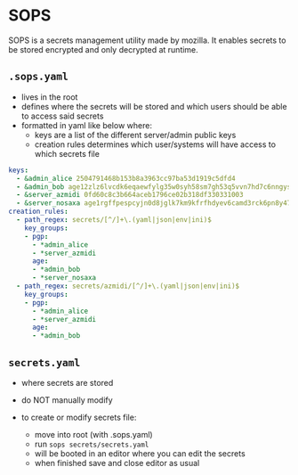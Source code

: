 # SOPS

SOPS is a secrets management utility made by mozilla. It enables secrets to be stored encrypted and only decrypted at runtime.

## `.sops.yaml`

- lives in the root
- defines where the secrets will be stored and which users should be able to access said secrets
- formatted in yaml like below where:
  - keys are a list of the different server/admin public keys
  - creation rules determines which user/systems will have access to which secrets file

```yaml
keys:
  - &admin_alice 2504791468b153b8a3963cc97ba53d1919c5dfd4
  - &admin_bob age12zlz6lvcdk6eqaewfylg35w0syh58sm7gh53q5vvn7hd7c6nngyseftjxl
  - &server_azmidi 0fd60c8c3b664aceb1796ce02b318df330331003
  - &server_nosaxa age1rgffpespcyjn0d8jglk7km9kfrfhdyev6camd3rck6pn8y47ze4sug23v3
creation_rules:
  - path_regex: secrets/[^/]+\.(yaml|json|env|ini)$
    key_groups:
    - pgp:
      - *admin_alice
      - *server_azmidi
      age:
      - *admin_bob
      - *server_nosaxa
  - path_regex: secrets/azmidi/[^/]+\.(yaml|json|env|ini)$
    key_groups:
    - pgp:
      - *admin_alice
      - *server_azmidi
      age:
      - *admin_bob
```

## `secrets.yaml`

- where secrets are stored
- do NOT manually modify

- to create or modify secrets file:
  - move into root (with .sops.yaml)
  - run `sops secrets/secrets.yaml`
  - will be booted in an editor where you can edit the secrets
  - when finished save and close editor as usual

